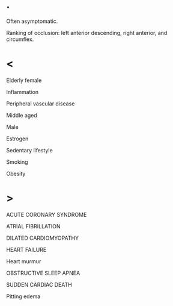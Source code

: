 # .

Often asymptomatic.

Ranking of occlusion: left anterior descending, right anterior, and circumflex.

# <

Elderly female

Inflammation

Peripheral vascular disease

Middle aged

Male

Estrogen

Sedentary lifestyle

Smoking

Obesity

# >

ACUTE CORONARY SYNDROME

ATRIAL FIBRILLATION

DILATED CARDIOMYOPATHY

HEART FAILURE

Heart murmur

OBSTRUCTIVE SLEEP APNEA

SUDDEN CARDIAC DEATH

Pitting edema
